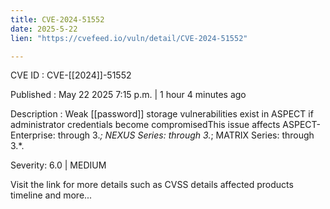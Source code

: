 ```yaml
---
title: CVE-2024-51552
date: 2025-5-22
lien: "https://cvefeed.io/vuln/detail/CVE-2024-51552"

---
```


CVE ID : CVE-[[2024]]-51552

Published :  May 22
2025
7:15 p.m. | 1 hour
4 minutes ago

Description : Weak [[password]] storage vulnerabilities exist in ASPECT if administrator credentials become compromisedThis issue affects ASPECT-Enterprise: through 3.*; NEXUS Series: through 3.*; MATRIX Series: through 3.*.

Severity: 6.0 | MEDIUM

Visit the link for more details
such as CVSS details
affected products
timeline
and more...
